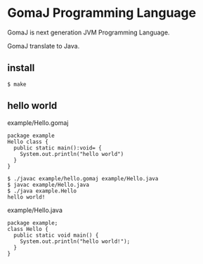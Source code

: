 # GomaJ Programming Language

GomaJ is next generation JVM Programming Language.

GomaJ translate to Java.

## install

    $ make

## hello world

example/Hello.gomaj

```
package example
Hello class {
  public static main():void= {
    System.out.println("hello world")
  }
}
```

    $ ./javac example/hello.gomaj example/Hello.java
    $ javac example/Hello.java
    $ ./java example.Hello
    hello world!

example/Hello.java

```
package example;
class Hello {
  public static void main() {
    System.out.println("hello world!");
  }
}
```

